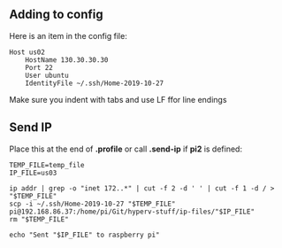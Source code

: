 ## Adding to config

Here is an item in the config file:

    Host us02
        HostName 130.30.30.30
        Port 22
        User ubuntu
        IdentityFile ~/.ssh/Home-2019-10-27

Make sure you indent with tabs and use LF ffor line endings

## Send IP

Place this at the end of **.profile** or call **.send-ip** if **pi2** is defined:

    TEMP_FILE=temp_file
    IP_FILE=us03

    ip addr | grep -o "inet 172..*" | cut -f 2 -d ' ' | cut -f 1 -d / > "$TEMP_FILE"
    scp -i ~/.ssh/Home-2019-10-27 "$TEMP_FILE" pi@192.168.86.37:/home/pi/Git/hyperv-stuff/ip-files/"$IP_FILE"
    rm "$TEMP_FILE"

    echo "Sent "$IP_FILE" to raspberry pi"